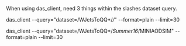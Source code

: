 When using das_client, need 3 things within the slashes dataset query. 

das_client --query="dataset=/WJetsToQQ*/*/*" --format=plain --limit=30

das_client --query="dataset=/WJetsToQQ*/*Summer16*/MINIAODSIM" --format=plain --limit=30


